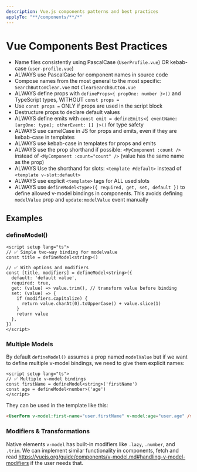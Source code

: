```yaml
---
description: Vue.js components patterns and best practices
applyTo: "**/components/**/*"
---
```

# Vue Components Best Practices

- Name files consistently using PascalCase (`UserProfile.vue`) OR kebab-case (`user-profile.vue`)
- ALWAYS use PascalCase for component names in source code
- Compose names from the most general to the most specific: `SearchButtonClear.vue` not `ClearSearchButton.vue`
- ALWAYS define props with `defineProps<{ propOne: number }>()` and TypeScript types, WITHOUT `const props =`
- Use `const props =` ONLY if props are used in the script block
- Destructure props to declare default values
- ALWAYS define emits with `const emit = defineEmits<{ eventName: [argOne: type]; otherEvent: [] }>()` for type safety
- ALWAYS use camelCase in JS for props and emits, even if they are kebab-case in templates
- ALWAYS use kebab-case in templates for props and emits
- ALWAYS use the prop shorthand if possible: `<MyComponent :count />` instead of `<MyComponent :count="count" />` (value has the same name as the prop)
- ALWAYS Use the shorthand for slots: `<template #default>` instead of `<template v-slot:default>`
- ALWAYS use explicit `<template>` tags for ALL used slots
- ALWAYS use `defineModel<type>({ required, get, set, default })` to define allowed v-model bindings in components. This avoids defining `modelValue` prop and `update:modelValue` event manually

## Examples

### defineModel()

```vue
<script setup lang="ts">
// ✅ Simple two-way binding for modelvalue
const title = defineModel<string>()

// ✅ With options and modifiers
const [title, modifiers] = defineModel<string>({
  default: 'default value',
  required: true,
  get: (value) => value.trim(), // transform value before binding
  set: (value) => {
    if (modifiers.capitalize) {
      return value.charAt(0).toUpperCase() + value.slice(1)
    }
    return value
  },
})
</script>
```

### Multiple Models

By default `defineModel()` assumes a prop named `modelValue` but if we want to define multiple v-model bindings, we need to give them explicit names:

```vue
<script setup lang="ts">
// ✅ Multiple v-model bindings
const firstName = defineModel<string>('firstName')
const age = defineModel<number>('age')
</script>
```

They can be used in the template like this:

```html
<UserForm v-model:first-name="user.firstName" v-model:age="user.age" />
```

### Modifiers & Transformations

Native elements `v-model` has built-in modifiers like `.lazy`, `.number`, and `.trim`. We can implement similar functionality in components, fetch and read <https://vuejs.org/guide/components/v-model.md#handling-v-model-modifiers> if the user needs that.

